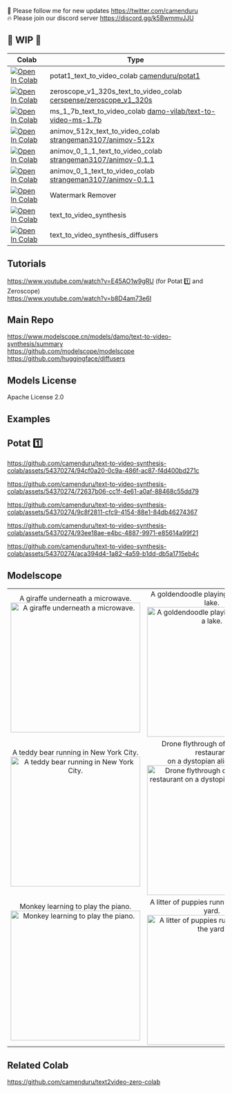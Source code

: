 🐣 Please follow me for new updates https://twitter.com/camenduru <br />
🔥 Please join our discord server https://discord.gg/k5BwmmvJJU

## 🚦 WIP 🚦

| Colab | Type
| --- | --- |
[![Open In Colab](https://colab.research.google.com/assets/colab-badge.svg)](https://colab.research.google.com/github/camenduru/text-to-video-synthesis-colab/blob/main/potat1_text_to_video_colab.ipynb) | potat1_text_to_video_colab [camenduru/potat1](https://huggingface.co/camenduru/potat1)
[![Open In Colab](https://colab.research.google.com/assets/colab-badge.svg)](https://colab.research.google.com/github/camenduru/text-to-video-synthesis-colab/blob/main/zeroscope_v1_320s_text_to_video_colab.ipynb) | zeroscope_v1_320s_text_to_video_colab [cerspense/zeroscope_v1_320s](https://huggingface.co/cerspense/zeroscope_v1_320s)
[![Open In Colab](https://colab.research.google.com/assets/colab-badge.svg)](https://colab.research.google.com/github/camenduru/text-to-video-synthesis-colab/blob/main/ms_1_7b_text_to_video_colab.ipynb) | ms_1_7b_text_to_video_colab [damo-vilab/text-to-video-ms-1.7b](https://huggingface.co/damo-vilab/text-to-video-ms-1.7b)
[![Open In Colab](https://colab.research.google.com/assets/colab-badge.svg)](https://colab.research.google.com/github/camenduru/text-to-video-synthesis-colab/blob/main/animov_512x_text_to_video_colab.ipynb) | animov_512x_text_to_video_colab [strangeman3107/animov-512x](https://huggingface.co/strangeman3107/animov-512x)
[![Open In Colab](https://colab.research.google.com/assets/colab-badge.svg)](https://colab.research.google.com/github/camenduru/text-to-video-synthesis-colab/blob/main/animov_0_1_1_text_to_video_colab.ipynb) | animov_0_1_1_text_to_video_colab [strangeman3107/animov-0.1.1](https://huggingface.co/strangeman3107/animov-0.1.1)
[![Open In Colab](https://colab.research.google.com/assets/colab-badge.svg)](https://colab.research.google.com/github/camenduru/text-to-video-synthesis-colab/blob/main/animov_0_1_text_to_video_colab.ipynb) | animov_0_1_text_to_video_colab [strangeman3107/animov-0.1.1](https://huggingface.co/strangeman3107/animov-0.1)
[![Open In Colab](https://colab.research.google.com/assets/colab-badge.svg)](https://colab.research.google.com/github/camenduru/text-to-video-synthesis-colab/blob/main/watermark_remover_gradio.ipynb) | Watermark Remover
[![Open In Colab](https://colab.research.google.com/assets/colab-badge.svg)](https://colab.research.google.com/github/camenduru/text-to-video-synthesis-colab/blob/main/text_to_video_synthesis.ipynb) | text_to_video_synthesis
[![Open In Colab](https://colab.research.google.com/assets/colab-badge.svg)](https://colab.research.google.com/github/camenduru/text-to-video-synthesis-colab/blob/main/text_to_video_synthesis_diffusers.ipynb) | text_to_video_synthesis_diffusers

## Tutorials
https://www.youtube.com/watch?v=E45AO1w9gRU (for Potat 1️⃣ and Zeroscope) <br />
https://www.youtube.com/watch?v=b8D4am73e6I <br />

## Main Repo
https://www.modelscope.cn/models/damo/text-to-video-synthesis/summary <br />
https://github.com/modelscope/modelscope <br />
https://github.com/huggingface/diffusers <br />

## Models License
Apache License 2.0

## Examples

## Potat 1️⃣

https://github.com/camenduru/text-to-video-synthesis-colab/assets/54370274/94cf0a20-0c9a-486f-ac87-f4d400bd271c

https://github.com/camenduru/text-to-video-synthesis-colab/assets/54370274/72637b06-cc1f-4e61-a0af-88468c55dd79

https://github.com/camenduru/text-to-video-synthesis-colab/assets/54370274/9c8f2811-cfc9-4154-88e1-84db46274367

https://github.com/camenduru/text-to-video-synthesis-colab/assets/54370274/93ee18ae-e4bc-4887-9971-e85614a99f21

https://github.com/camenduru/text-to-video-synthesis-colab/assets/54370274/aca394d4-1a82-4a59-b1dd-db5a1715eb4c

## Modelscope

<table><tbody><tr><td><center>
A giraffe underneath a microwave.
<br>
<img src="https://user-images.githubusercontent.com/54370274/226195676-edd1b5da-906c-445e-b6a5-612a4dbfb1fe.gif" alt="A giraffe underneath a microwave." style="width: 300px;">
</center></td><td><center>
A goldendoodle playing in a park by a lake.
<br>
<img src="https://user-images.githubusercontent.com/54370274/226195681-f54e38c2-1936-4153-b145-f238853a4df0.gif" alt="A goldendoodle playing in a park by a lake." style="width: 300px;">
</center></td><td><center>
A panda bear driving a car.
<br>
<img src="https://user-images.githubusercontent.com/54370274/226195685-e188e342-5c6d-4e68-ab3f-32e2d7d30e34.gif" alt="A panda bear driving a car." style="width: 300px;">
</center></td></tr><tr><td><center>
A teddy bear running in New York City.
<br>
<img src="https://user-images.githubusercontent.com/54370274/226195689-318e0e5e-ee14-4443-84a0-a3c8b07b8aed.gif" alt="A teddy bear running in New York City." style="width: 300px;">
</center></td><td><center>
Drone flythrough of a fast food restaurant 
<br>on a dystopian alien planet.
<br>
<img src="https://user-images.githubusercontent.com/54370274/226195692-0853b49a-9cd5-4f9b-84e6-2288632ca2f7.gif" alt="Drone flythrough of a fast food restaurant on a dystopian alien planet." style="width: 300px;">
</center></td><td><center>
A dog wearing a Superhero outfit with red cape 
<br>flying through the sky.
<br>
<img src="https://user-images.githubusercontent.com/54370274/226195699-14b16290-15e7-4577-aaae-ea16c15f44c3.gif" alt="A dog wearing a Superhero outfit with red cape flying through the sky." style="width: 300px;">
</center></td></tr><tr><td><center>
Monkey learning to play the piano.
<br>
<img src="https://user-images.githubusercontent.com/54370274/226195867-f6b079ff-ee1a-4dea-928c-dbf28d4a656e.gif" alt="Monkey learning to play the piano." style="width: 300px;">
</center></td><td><center>
A litter of puppies running through the yard.
<br>
<img src="https://user-images.githubusercontent.com/54370274/226195930-1fd957df-f403-4ae3-9a85-f4f954c82f5a.gif" alt="A litter of puppies running through the yard." style="width: 300px;">
</center></td><td><center>
Robot dancing in times square.
<br>
<img src="https://user-images.githubusercontent.com/54370274/226209983-eae320fc-078e-4e62-9989-d97beb9477eb.gif" alt="Robot dancing in times square." style="width: 300px;">
</center></td></tr></tbody></table>

## Related Colab
https://github.com/camenduru/text2video-zero-colab
